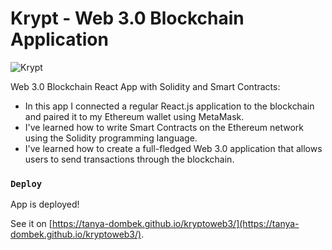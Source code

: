 # Krypt - Web 3.0 Blockchain Application
![Krypt](https://i.ibb.co/DVF4tNW/image.png)

Web 3.0 Blockchain React App with Solidity and Smart Contracts:

- In this app I connected a regular React.js application to the blockchain and paired it to my Ethereum wallet using MetaMask.
- I've learned how to write Smart Contracts on the Ethereum network using the Solidity programming language.
- I've learned how to create a full-fledged Web 3.0 application that allows users to send transactions through the blockchain.

### `Deploy`

App is deployed!

See it on [https://tanya-dombek.github.io/kryptoweb3/](https://tanya-dombek.github.io/kryptoweb3/).